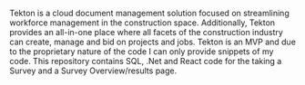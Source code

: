 Tekton is a cloud document management solution focused on streamlining workforce management in the construction space. Additionally, Tekton provides an all-in-one place where all facets of the construction industry can create, manage and bid on projects and jobs. Tekton is an MVP and due to the proprietary nature of the code I can only provide snippets of my code. This repository contains SQL, .Net and React code for the taking a Survey and a Survey Overview/results page. 
